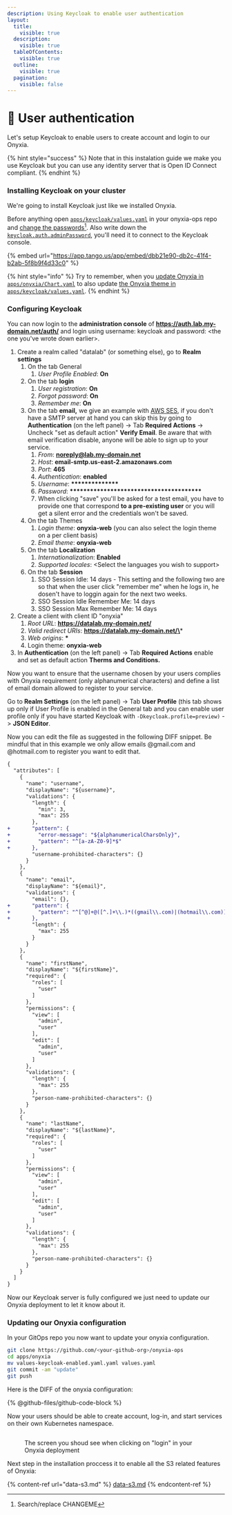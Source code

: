 ```yaml
---
description: Using Keycloak to enable user authentication
layout:
  title:
    visible: true
  description:
    visible: true
  tableOfContents:
    visible: true
  outline:
    visible: true
  pagination:
    visible: false
---
```


# 🔑 User authentication

Let's setup Keycloak to enable users to create account and login to our Onyxia.

{% hint style="success" %}
Note that in this instalation guide we make you use Keycloak but you can use any identity server that is Open ID Connect compliant.
{% endhint %}

### Installing Keycloak on your cluster

We're going to install Keycloak just like we installed Onyxia. &#x20;

Before anything open [`apps/keycloak/values.yaml`](https://github.com/InseeFrLab/onyxia-ops/blob/main/apps/keycloak/values.yaml) in your onyxia-ops repo and [change the passwords](#user-content-fn-1)[^1]. Also write down the [`keycloak.auth.adminPassword`](https://github.com/InseeFrLab/onyxia-ops/blob/bad75636d72c20c48f1b34ec08593df83ee6c9a6/apps/keycloak/values.yaml#L11), you'll need it to connect to the Keycloak console. &#x20;

{% embed url="https://app.tango.us/app/embed/dbb21e90-db2c-41f4-b2ab-5f8b9f4d33c0" %}

{% hint style="info" %}
Try to remember, when you [update Onyxia in `apps/onyxia/Chart.yaml`](https://github.com/InseeFrLab/onyxia-ops/blob/bad75636d72c20c48f1b34ec08593df83ee6c9a6/apps/onyxia/Chart.yaml#L6) to also update [the Onyxia theme in `apps/keycloak/values.yaml`](https://github.com/InseeFrLab/onyxia-ops/blob/bad75636d72c20c48f1b34ec08593df83ee6c9a6/apps/keycloak/values.yaml#L69).
{% endhint %}

### Configuring Keycloak

You can now login to the **administration console** of **https://auth.lab.my-domain.net/auth/** and login using username: keycloak and password: \<the one you've wrote down earlier>.

1. Create a realm called "datalab" (or something else), go to **Realm settings**
   1. On the tab General
      1. _User Profile Enabled_: **On**
   2. On the tab **login**
      1. _User registration_: **On**
      2. _Forgot password_: **On**
      3. _Remember me_: **On**
   3. On the tab **email,** we give an example with [AWS SES](https://aws.amazon.com/ses/), if you don't have a SMTP server at hand you can skip this by going to **Authentication** (on the left panel) -> Tab **Required Actions** -> Uncheck "set as default action" **Verify Email**. Be aware that with email verification disable, anyone will be able to sign up to your service.
      1. _From_: **noreply@lab.my-domain.net**
      2. _Host_: **email-smtp.us-east-2.amazonaws.com**
      3. _Port_: **465**
      4. _Authentication_: **enabled**
      5. _Username_: **\*\*\*\*\*\*\*\*\*\*\*\*\*\***
      6. _Password_: **\*\*\*\*\*\*\*\*\*\*\*\*\*\*\*\*\*\*\*\*\*\*\*\*\*\*\*\*\*\*\*\*\*\*\*\*\*\*\***
      7. When clicking "save" you'll be asked for a test email, you have to provide one that correspond **to a pre-existing user** or you will get a silent error and the credentials won't be saved.
   4. On the tab Themes
      1. _Login theme_: **onyxia-web** (you can also select the login theme on a per client basis)
      2. _Email theme_: **onyxia-web**
   5. On the tab **Localization**
      1. _Internationalization_: **Enabled**
      2. _Supported locales_: \<Select the languages you wish to support>
   6. On the tab **Session**
      1. SSO Session Idle: 14 days - This setting and the following two are so that when the user click "remember me" when he logs in, he dosen't have to loggin again for the next two weeks.
      2. SSO Session Idle Remember Me: 14 days
      3. SSO Session Max Remember Me: 14 days
2. Create a client with client ID "onyxia"
   1. _Root URL_: **https://datalab.my-domain.net/**
   2. _Valid redirect URIs_: **https://datalab.my-domain.net/\***
   3. _Web origins_: **\***
   4. Login theme: **onyxia-web**
3. In **Authentication** (on the left panel) -> Tab **Required Actions** enable and set as default action **Therms and Conditions.**

Now you want to ensure that the username chosen by your users complies with Onyxia requirement (only alphanumerical characters) and define a list of email domain allowed to register to your service.

Go to **Realm Settings** (on the left panel) -> Tab **User Profile** (this tab shows up only if User Profile is enabled in the General tab and you can enable user profile only if you have started Keycloak with `-Dkeycloak.profile=preview)` -> **JSON Editor**.

Now you can edit the file as suggested in the following DIFF snippet. Be mindful that in this example we only allow emails @gmail.com and @hotmail.com to register you want to edit that.

```diff
{
  "attributes": [
    {
      "name": "username",
      "displayName": "${username}",
      "validations": {
        "length": {
          "min": 3,
          "max": 255
        },
+       "pattern": {
+         "error-message": "${alphanumericalCharsOnly}",
+         "pattern": "^[a-zA-Z0-9]*$"
+       },
        "username-prohibited-characters": {}
      }
    },
    {
      "name": "email",
      "displayName": "${email}",
      "validations": {
        "email": {},
+       "pattern": {
+         "pattern": "^[^@]+@([^.]+\\.)*((gmail\\.com)|(hotmail\\.com))$"
+       },
        "length": {
          "max": 255
        }
      }
    },
    {
      "name": "firstName",
      "displayName": "${firstName}",
      "required": {
        "roles": [
          "user"
        ]
      },
      "permissions": {
        "view": [
          "admin",
          "user"
        ],
        "edit": [
          "admin",
          "user"
        ]
      },
      "validations": {
        "length": {
          "max": 255
        },
        "person-name-prohibited-characters": {}
      }
    },
    {
      "name": "lastName",
      "displayName": "${lastName}",
      "required": {
        "roles": [
          "user"
        ]
      },
      "permissions": {
        "view": [
          "admin",
          "user"
        ],
        "edit": [
          "admin",
          "user"
        ]
      },
      "validations": {
        "length": {
          "max": 255
        },
        "person-name-prohibited-characters": {}
      }
    }
  ]
}
```

Now our Keycloak server is fully configured we just need to update our Onyxia deployment to let it know about it.

### Updating our Onyxia configuration

In your GitOps repo you now want to update your onyxia configuration. &#x20;

```bash
git clone https://github.com/<your-github-org>/onyxia-ops
cd apps/onyxia
mv values-keycloak-enabled.yaml.yaml values.yaml
git commit -am "update"
git push
```

Here is the DIFF of the onyxia configuration: &#x20;



{% @github-files/github-code-block %}



Now your users should be able to create account, log-in, and start services on their own Kubernetes namespace.

<figure><img src="../../.gitbook/assets/image (36).png" alt=""><figcaption><p>The screen you shoud see when clicking on "login" in your Onyxia deployment</p></figcaption></figure>

Next step in the installation proccess it to enable all the S3 related features of Onyxia: &#x20;

{% content-ref url="data-s3.md" %}
[data-s3.md](data-s3.md)
{% endcontent-ref %}

[^1]: Search/replace CHANGEME
